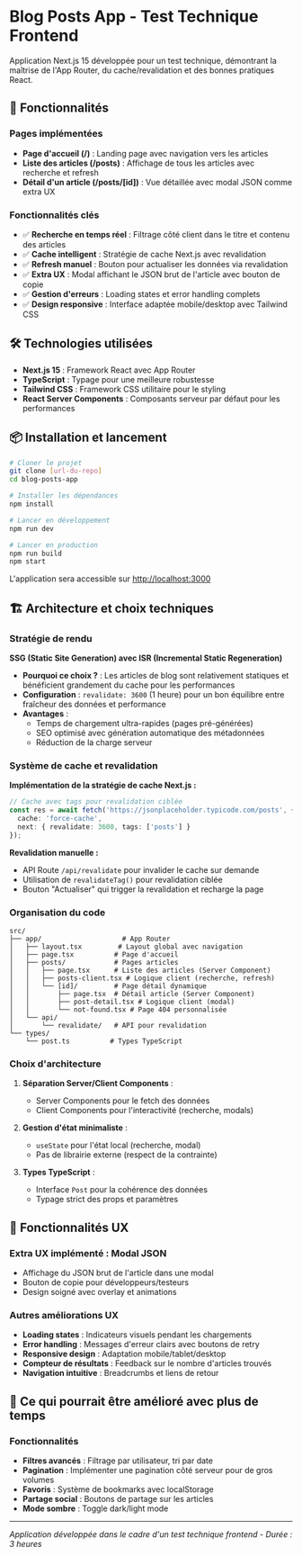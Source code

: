 # Blog Posts App - Test Technique Frontend

Application Next.js 15 développée pour un test technique, démontrant la maîtrise de l'App Router, du cache/revalidation et des bonnes pratiques React.

## 🚀 Fonctionnalités

### Pages implémentées
- **Page d'accueil (/)** : Landing page avec navigation vers les articles
- **Liste des articles (/posts)** : Affichage de tous les articles avec recherche et refresh
- **Détail d'un article (/posts/[id])** : Vue détaillée avec modal JSON comme extra UX

### Fonctionnalités clés
- ✅ **Recherche en temps réel** : Filtrage côté client dans le titre et contenu des articles
- ✅ **Cache intelligent** : Stratégie de cache Next.js avec revalidation
- ✅ **Refresh manuel** : Bouton pour actualiser les données via revalidation
- ✅ **Extra UX** : Modal affichant le JSON brut de l'article avec bouton de copie
- ✅ **Gestion d'erreurs** : Loading states et error handling complets
- ✅ **Design responsive** : Interface adaptée mobile/desktop avec Tailwind CSS

## 🛠️ Technologies utilisées

- **Next.js 15** : Framework React avec App Router
- **TypeScript** : Typage pour une meilleure robustesse
- **Tailwind CSS** : Framework CSS utilitaire pour le styling
- **React Server Components** : Composants serveur par défaut pour les performances

## 📦 Installation et lancement

```bash
# Cloner le projet
git clone [url-du-repo]
cd blog-posts-app

# Installer les dépendances
npm install

# Lancer en développement
npm run dev

# Lancer en production
npm run build
npm start
```

L'application sera accessible sur [http://localhost:3000](http://localhost:3000)

## 🏗️ Architecture et choix techniques

### Stratégie de rendu

**SSG (Static Site Generation) avec ISR (Incremental Static Regeneration)**

- **Pourquoi ce choix ?** : Les articles de blog sont relativement statiques et bénéficient grandement du cache pour les performances
- **Configuration** : `revalidate: 3600` (1 heure) pour un bon équilibre entre fraîcheur des données et performance
- **Avantages** :
  - Temps de chargement ultra-rapides (pages pré-générées)
  - SEO optimisé avec génération automatique des métadonnées
  - Réduction de la charge serveur

### Système de cache et revalidation

**Implémentation de la stratégie de cache Next.js :**

```typescript
// Cache avec tags pour revalidation ciblée
const res = await fetch('https://jsonplaceholder.typicode.com/posts', {
  cache: 'force-cache',
  next: { revalidate: 3600, tags: ['posts'] }
});
```

**Revalidation manuelle :**
- API Route `/api/revalidate` pour invalider le cache sur demande
- Utilisation de `revalidateTag()` pour revalidation ciblée
- Bouton "Actualiser" qui trigger la revalidation et recharge la page

### Organisation du code

```
src/
├── app/                    # App Router
│   ├── layout.tsx         # Layout global avec navigation
│   ├── page.tsx          # Page d'accueil
│   ├── posts/            # Pages articles
│   │   ├── page.tsx      # Liste des articles (Server Component)
│   │   ├── posts-client.tsx # Logique client (recherche, refresh)
│   │   └── [id]/         # Page détail dynamique
│   │       ├── page.tsx  # Détail article (Server Component)
│   │       ├── post-detail.tsx # Logique client (modal)
│   │       └── not-found.tsx # Page 404 personnalisée
│   └── api/
│       └── revalidate/   # API pour revalidation
└── types/
    └── post.ts          # Types TypeScript
```

### Choix d'architecture

1. **Séparation Server/Client Components** :
   - Server Components pour le fetch des données
   - Client Components pour l'interactivité (recherche, modals)

2. **Gestion d'état minimaliste** :
   - `useState` pour l'état local (recherche, modal)
   - Pas de librairie externe (respect de la contrainte)

3. **Types TypeScript** :
   - Interface `Post` pour la cohérence des données
   - Typage strict des props et paramètres

## 🎨 Fonctionnalités UX

### Extra UX implémenté : Modal JSON
- Affichage du JSON brut de l'article dans une modal
- Bouton de copie pour développeurs/testeurs
- Design soigné avec overlay et animations

### Autres améliorations UX
- **Loading states** : Indicateurs visuels pendant les chargements
- **Error handling** : Messages d'erreur clairs avec boutons de retry
- **Responsive design** : Adaptation mobile/tablet/desktop
- **Compteur de résultats** : Feedback sur le nombre d'articles trouvés
- **Navigation intuitive** : Breadcrumbs et liens de retour

## 🔄 Ce qui pourrait être amélioré avec plus de temps

### Fonctionnalités

- **Filtres avancés** : Filtrage par utilisateur, tri par date
- **Pagination** : Implémenter une pagination côté serveur pour de gros volumes
- **Favoris** : Système de bookmarks avec localStorage
- **Partage social** : Boutons de partage sur les articles
- **Mode sombre** : Toggle dark/light mode


---

*Application développée dans le cadre d'un test technique frontend - Durée : 3 heures*